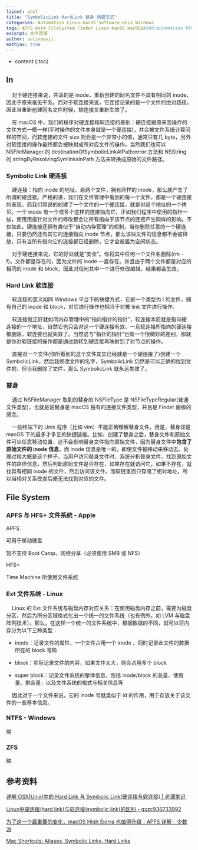 ```yaml
---
layout: post
title: "SymbolicLink HardLink 替身 快捷方式"
categories: Automation Linux macOS Software Unix Windows
tags: APFS ext4 FileSystem Finder Linux macOS macOS&#160;Automation NTFS software Unix Windows
excerpt: 文件连接
author: suliveevil
mathjax: true
---
```


* content
{:toc}

## ln

&#160;&#160;&#160;&#160;对于硬连接来说，共享的是 inode，重新创建的同名文件不具有相同的 inode，因此于原来毫无干系。而对于软连接来说，它连接记录的是一个文件的绝对路径，因此当重新创建同名文件时候，软连接又重新生效了。


&#160;&#160;&#160;&#160;在 macOS 中，我们的程序对硬连接和软连接的差别：硬连接跟原来我操作的文件方式一模一样(平时操作的文件本身就是一个硬连接)，并会被文件系统计算同样的空间，而软连接的文件 size 则会是一个非常小的值，通常只有几 byte，另外对软连接的操作最终都会被映射成所对应文件的操作，当然我们也可以 NSFileManager 的 destinationOfSymbolicLinkAtPath:error:方法和 NSString 的 stringByResolvingSymlinksInPath 方法来转换成原始的文件路径。

### Symbolic Link 硬连接

&#160;&#160;&#160;&#160;硬连接：指向 inode 的地址。若两个文件，拥有同样的 inode，那么就产生了所谓的硬连接。严格的讲，我们在文件管理中看到的每一个文件，都是一个硬连接的表现。而我们常说的创建了一个文件的一个硬连接，就是对这个地址的一个拷贝。一个 inode 有一个或多个这样的连接指向它，正如我们程序中使用的指针一些，使用用指针对文件的修改都会让所有指向于该节点的连接产生同样的影响。不仅如此，硬连接还拥有类似于”自动内存管理”的机制，当你删除任意的一个硬连接，只要仍然还有其它的连接指向 inode 节点，那么该块文件的信息都不会被释放，只有当所有指向它的连接都已经删除，它才会被置为空闲状态。

&#160;&#160;&#160;&#160;对于硬连接来说，它的好处就是“安全”。你将其中任何一个文件名删除(rm -f)，文件都是存在的，因为文件的 inode 一直存在。并且由于两个文件都是对应的相同的 inode 和 block，因此对任何其中一个进行修改编辑，结果都会生效。

### Hard Link 软连接

&#160;&#160;&#160;&#160;软连接的意义如同 Windows 平台下的快捷方式，它是一个类型为 l 的文件，拥有自己的 inode 和 block，对它进行操作也相当于对被 link 文件进行操作。

&#160;&#160;&#160;&#160;软连接就正好就如同内存管理中的“指向指针的指针”，软连接本质就是指向硬连接的一个地址，自然它也只会对这一个硬连接有效，一旦软连接所指向的硬连接被删除，软连接也就失效了。当然这与”指针的指针”也有一个很微妙的差别，那就是你对软链接的操作都是通过跳转到硬连接再映射到了对节点的操作。

&#160;&#160;&#160;&#160;直接对一个文件(你所看到的这个文件其实已经就是一个硬连接了)创建一个 SymbolicLink，然后我修改文件的名字，SymbolicLink 仍然是可以正确的找到文件的，但当我删除了文件，那么 SymbolicLink 就永远失效了。

### 替身

&#160;&#160;&#160;&#160;通过 NSFileManager 取到的替身的 NSFileType 是 NSFileTypeRegular(普通文件类型)，也就是说替身是 macOS 独有的连接文件类型，并且是 Finder 层级的感念。

&#160;&#160;&#160;&#160;一些终端下的 Unix 程序（比如 vim）不能正确理解替身文件。但是，替身却是 macOS 下的最多才多艺的快捷链接。比如，创建了替身之后，替身文件和原始文件可以任意移动位置，这不会影响替身文件指向原始文件，因为替身文件中**包含了原始文件的 inode 信息**，而 inode 信息是唯一的，即使文件被移动来移动去。处理过程大概是这个样子，当用户访问替身文件时，系统分析替身文件，找到原始文件的路径信息，然后判断原始文件是否存在，如果存在就访问它，如果不存在，就找具有相同 inode 的文件，然后访问该文件。而软链里面只存储了相对地址，所以当相对关系改变后便无法找到对应的文件。

## File System

### APFS 与 HFS+ 文件系统 - Apple

APFS

可用于移动硬盘

暂不支持 Boot Camp、网络分享（必须使用 SMB 或 NFS）

HFS+

Time Machine 所使用文件系统

### Ext 文件系统 - Linux

&#160;&#160;&#160;&#160;Linux 的 Ext 文件系统与磁盘内存对应关系：在使用磁盘内存之前，需要为磁盘分区，然后为所分区域格式化出一个统一的文件系统（也有例外，如 LVM 与磁盘阵列技术）。那么，在这样一个统一的文件系统中，根据数据的不同，就可以将内存分为以下三种类型：

- inode：记录文件的属性，一个文件占用一个 inode ，同时记录此文件的数据所在的 block 号码

- block：实际记录文件的内容，如果文件太大，则会占用多个 block

- super block：记录文件系统的整体信息，包括 inode/block 的总量、使用量、剩余量，以及文件系统的格式与相关信息等

&#160;&#160;&#160;&#160;因此对于一个文件来说，它的 inode 号就类似于 id 的作用，用于存放关于该文件的一些基本信息。

### NTFS - Windows

略

### ZFS

略


## 参考资料

[详解 OSX(Unix)中的 Hard Link 与 Symbolic Link(硬连接与软连接) | 老谭笔记](http://www.tanhao.me/pieces/597.html/)

[Linux中硬连接(hard link)与软连接(symbolic link)的区别 - gxzc936733992](https://blog.csdn.net/gxzc936733992/article/details/49340429)


[为了这一个最重要的变化，macOS High Sierra 也值得升级：APFS 详解 - 少数派](https://sspai.com/post/38377)

[Mac Shortcuts: Aliases, Symbolic Links, Hard Links](https://www.lifewire.com/aliases-symbolic-links-hard-links-mac-2260189)



